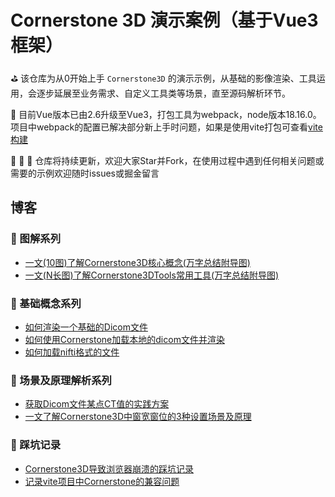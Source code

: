 # Cornerstone 3D 演示案例（基于Vue3框架）
⛳️ 该仓库为从0开始上手 `Cornerstone3D` 的演示示例，从基础的影像渲染、工具运用，会逐步延展至业务需求、自定义工具类等场景，直至源码解析环节。

🚀 目前Vue版本已由2.6升级至Vue3，打包工具为webpack，node版本18.16.0。项目中webpack的配置已解决部分新上手时问题，如果是使用vite打包可查看[vite构建](https://juejin.cn/post/7390577262292746291)

🎉  🎉  🎉   仓库将持续更新，欢迎大家Star并Fork，在使用过程中遇到任何相关问题或需要的示例欢迎随时issues或掘金留言



## 博客
### 🌾 图解系列
- [一文(10图)了解Cornerstone3D核心概念(万字总结附导图)](https://juejin.cn/post/7326432875955798027)
- [一文(N长图)了解Cornerstone3DTools常用工具(万字总结附导图)](https://juejin.cn/post/7330300019022495779)



### 🌿 基础概念系列

- [如何渲染一个基础的Dicom文件](https://juejin.cn/post/7322754558275878924)
- [如何使用Cornerstone加载本地的dicom文件并渲染](https://juejin.cn/post/7393189744329719846)
- [如何加载nifti格式的文件](https://juejin.cn/post/7324886896214605878)



### 🌴 场景及原理解析系列
- [获取Dicom文件某点CT值的实践方案](https://juejin.cn/post/7320474963063259177)
- [一文了解Cornerstone3D中窗宽窗位的3种设置场景及原理](https://juejin.cn/post/7344881744245948453)



### 🍂 踩坑记录
- [Cornerstone3D导致浏览器崩溃的踩坑记录](https://juejin.cn/post/7390480675172728882)
- [记录vite项目中Cornerstone的兼容问题](https://juejin.cn/post/7390577262292746291)
